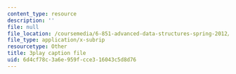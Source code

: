 ```yaml
---
content_type: resource
description: ''
file: null
file_location: /coursemedia/6-851-advanced-data-structures-spring-2012/6d4cf78c3a6e959fcce316043c5d8d76_NMxLL3D5qd8.srt
file_type: application/x-subrip
resourcetype: Other
title: 3play caption file
uid: 6d4cf78c-3a6e-959f-cce3-16043c5d8d76
---
```

